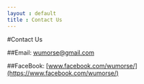 ```yaml
---
layout : default
title : Contact Us
---
```


#Contact Us

##Email:
[wumorse@gmail.com](mailto://wumorse@gmail.com)

##FaceBook:
[www.facebook.com/wumorse/](https://www.facebook.com/wumorse/)